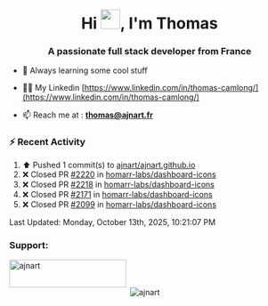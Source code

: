 <h1 align="center">Hi <img height="35px" src="https://raw.githubusercontent.com/MartinHeinz/MartinHeinz/master/wave.gif" width="35px"/>, I'm Thomas</h1>
<h3 align="center">A passionate full stack developer from France</h3>

- 🌱 Always learning some cool stuff 

- 👨‍💻 My Linkedin [https://www.linkedin.com/in/thomas-camlong/](https://www.linkedin.com/in/thomas-camlong/)

- 📫 Reach me at : **thomas@ajnart.fr**

### :zap: Recent Activity

<!--RECENT_ACTIVITY:start-->
1. ⬆️ Pushed 1 commit(s) to [ajnart/ajnart.github.io](https://github.com/ajnart/ajnart.github.io)<br>
2. ❌ Closed PR [#2220](https://github.com/homarr-labs/dashboard-icons/pull/2220) in [homarr-labs/dashboard-icons](https://github.com/homarr-labs/dashboard-icons)<br>
3. ❌ Closed PR [#2218](https://github.com/homarr-labs/dashboard-icons/pull/2218) in [homarr-labs/dashboard-icons](https://github.com/homarr-labs/dashboard-icons)<br>
4. ❌ Closed PR [#2171](https://github.com/homarr-labs/dashboard-icons/pull/2171) in [homarr-labs/dashboard-icons](https://github.com/homarr-labs/dashboard-icons)<br>
5. ❌ Closed PR [#2099](https://github.com/homarr-labs/dashboard-icons/pull/2099) in [homarr-labs/dashboard-icons](https://github.com/homarr-labs/dashboard-icons)<br>
<!--RECENT_ACTIVITY:end-->

<!--RECENT_ACTIVITY:last_update-->
Last Updated: Monday, October 13th, 2025, 10:21:07 PM
<!--RECENT_ACTIVITY:last_update_end-->
<h3 align="left">Support:</h3>
<p><a href="https://ko-fi.com/ajnart"> <img align="left" src="https://cdn.ko-fi.com/cdn/kofi3.png?v=3" height="50" width="210" alt="ajnart" /></a></p><br><br>

<p>&nbsp;<img align="center" src="https://github-readme-stats.vercel.app/api?username=ajnart&show_icons=true&theme=tokyonight&locale=en" alt="ajnart" /></p>
